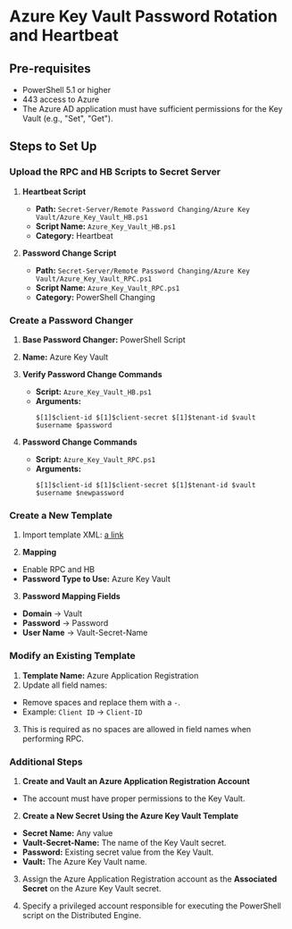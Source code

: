 # Azure Key Vault Password Rotation and Heartbeat

## Pre-requisites
- PowerShell 5.1 or higher
- 443 access to Azure
- The Azure AD application must have sufficient permissions for the Key Vault (e.g., "Set", "Get").

## Steps to Set Up

### Upload the RPC and HB Scripts to Secret Server
1. **Heartbeat Script**
   - **Path:** `Secret-Server/Remote Password Changing/Azure Key Vault/Azure_Key_Vault_HB.ps1`
   - **Script Name:** `Azure_Key_Vault_HB.ps1`
   - **Category:** Heartbeat

2. **Password Change Script**
   - **Path:** `Secret-Server/Remote Password Changing/Azure Key Vault/Azure_Key_Vault_RPC.ps1`
   - **Script Name:** `Azure_Key_Vault_RPC.ps1`
   - **Category:** PowerShell Changing

### Create a Password Changer
1. **Base Password Changer:** PowerShell Script
2. **Name:** Azure Key Vault
3. **Verify Password Change Commands**
   - **Script:** `Azure_Key_Vault_HB.ps1`
   - **Arguments:** 
     ```
     $[1]$client-id $[1]$client-secret $[1]$tenant-id $vault $username $password
     ```

4. **Password Change Commands**
   - **Script:** `Azure_Key_Vault_RPC.ps1`
   - **Arguments:** 
     ```
     $[1]$client-id $[1]$client-secret $[1]$tenant-id $vault $username $newpassword
     ```

### Create a New Template
1. Import template XML: [a link](https://github.com/ConagherL/Secret-Server/blob/main/Remote%20Password%20Changing/Azure%20Key%20Vault/Azure_Key_Vault_Template.xml)

2. **Mapping**
- Enable RPC and HB
- **Password Type to Use:** Azure Key Vault

3. **Password Mapping Fields**
- **Domain** → Vault
- **Password** → Password
- **User Name** → Vault-Secret-Name

### Modify an Existing Template
1. **Template Name:** Azure Application Registration
2. Update all field names:
- Remove spaces and replace them with a `-`.
- Example: `Client ID` → `Client-ID`
3. This is required as no spaces are allowed in field names when performing RPC.

### Additional Steps
1. **Create and Vault an Azure Application Registration Account**
- The account must have proper permissions to the Key Vault.

2. **Create a New Secret Using the Azure Key Vault Template**
- **Secret Name:** Any value
- **Vault-Secret-Name:** The name of the Key Vault secret.
- **Password:** Existing secret value from the Key Vault.
- **Vault:** The Azure Key Vault name.

3. Assign the Azure Application Registration account as the **Associated Secret** on the Azure Key Vault secret.

4. Specify a privileged account responsible for executing the PowerShell script on the Distributed Engine.
